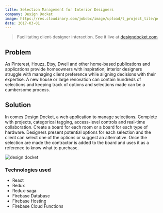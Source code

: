 ```yaml
---
title: Selection Management for Interior Designers 
company: Design Docket
image: https://res.cloudinary.com/jobdoc/image/upload/t_project_tile/pexels-photo-276724_enkwr5.jpg
date: 2017-03-01
---
```


> Facilitating client-designer interaction. See it live at <a href="https://www.designdocket.com" target="_blank">designdocket.com</a>

## Problem

As Pinterest, Houzz, Etsy, Dwell and other home-based publications and applications provide homeowners with inspiration, interior designers struggle with managing client preference while aligning decisions with their expertise. A new house or large renovation can contain hundreds of selections and keeping track of options and selections made can be a cumbersome process.

## Solution
In comes Design Docket, a web application to manage selections. Complete with projects, categorical tagging, access-level controls and real-time collaboration. Create a board for each room or a board for each type of hardware. Designers present potential options for each selection and the client can select one of the options or suggest an alternative. Once the selection are made the contractor is added to the board and uses it as a reference to know what to purchase.

![design docket](https://res.cloudinary.com/jobdoc/image/upload/t_project_tile/web_hooks.0062421f_e7yqo7.png)

### Technologies used
- React
- Redux
- Redux-saga
- Firebase Database
- Firebase Hosting
- Firebase Cloud Functions


